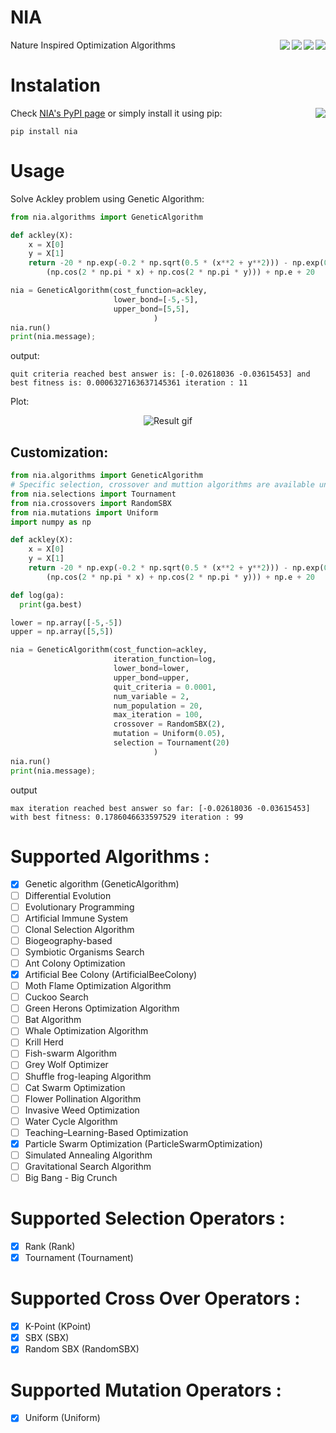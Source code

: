 # NIA
Nature Inspired Optimization Algorithms
<a><img align="right" src="https://img.shields.io/github/license/salar-shdk/nia"/></a>
<a><img align="right" src="https://img.shields.io/pypi/v/nia"/></a>
<a><img align="right" src="https://img.shields.io/pypi/pyversions/nia"/></a>
<a><img align="right" src="https://img.shields.io/github/languages/code-size/salar-shdk/nia?color=blueviolet"/></a>

# Instalation
Check [NIA's PyPI page](https://pypi.org/project/nia/) or simply install it using pip:
<a><img align="right" src="https://pepy.tech/badge/nia"/></a>
```
pip install nia
```

# Usage
Solve Ackley problem using Genetic Algorithm:
``` python
from nia.algorithms import GeneticAlgorithm

def ackley(X):
    x = X[0]
    y = X[1]
    return -20 * np.exp(-0.2 * np.sqrt(0.5 * (x**2 + y**2))) - np.exp(0.5 *
        (np.cos(2 * np.pi * x) + np.cos(2 * np.pi * y))) + np.e + 20

nia = GeneticAlgorithm(cost_function=ackley,
                       lower_bond=[-5,-5],
                       upper_bond=[5,5],
                                )
nia.run()
print(nia.message);
```
output:  

```
quit criteria reached best answer is: [-0.02618036 -0.03615453] and best fitness is: 0.0006327163637145361 iteration : 11
```  

Plot:  
<p align="center">
  <img alt="Result gif" align="center" src="https://user-images.githubusercontent.com/33146532/134220470-742ca835-2b9a-4d1d-9a87-76c337156823.gif"/>
</p>



## Customization:
``` python
from nia.algorithms import GeneticAlgorithm
# Specific selection, crossover and muttion algorithms are available under related sub-packages.
from nia.selections import Tournament
from nia.crossovers import RandomSBX
from nia.mutations import Uniform
import numpy as np

def ackley(X):
    x = X[0]
    y = X[1]
    return -20 * np.exp(-0.2 * np.sqrt(0.5 * (x**2 + y**2))) - np.exp(0.5 *
        (np.cos(2 * np.pi * x) + np.cos(2 * np.pi * y))) + np.e + 20

def log(ga):
  print(ga.best)

lower = np.array([-5,-5])
upper = np.array([5,5])

nia = GeneticAlgorithm(cost_function=ackley,
                       iteration_function=log,
                       lower_bond=lower,
                       upper_bond=upper,
                       quit_criteria = 0.0001,
                       num_variable = 2,
                       num_population = 20,
                       max_iteration = 100,
                       crossover = RandomSBX(2),
                       mutation = Uniform(0.05),
                       selection = Tournament(20)
                                )
nia.run()
print(nia.message);
```  
output
```
max iteration reached best answer so far: [-0.02618036 -0.03615453] with best fitness: 0.1786046633597529 iteration : 99
```


# Supported Algorithms :  
- [x] Genetic algorithm (GeneticAlgorithm)
- [ ] Differential Evolution  
- [ ] Evolutionary Programming  
- [ ] Artificial Immune System  
- [ ] Clonal Selection Algorithm  
- [ ] Biogeography-based  
- [ ] Symbiotic Organisms Search  
- [ ] Ant Colony Optimization  
- [x] Artificial Bee Colony (ArtificialBeeColony)
- [ ] Moth Flame Optimization Algorithm  
- [ ] Cuckoo Search  
- [ ] Green Herons Optimization Algorithm  
- [ ] Bat Algorithm  
- [ ] Whale Optimization Algorithm  
- [ ] Krill Herd  
- [ ] Fish-swarm Algorithm  
- [ ] Grey Wolf Optimizer  
- [ ] Shuffle frog-leaping Algorithm  
- [ ] Cat Swarm Optimization  
- [ ] Flower Pollination Algorithm  
- [ ] Invasive Weed Optimization  
- [ ] Water Cycle Algorithm  
- [ ] Teaching–Learning-Based Optimization  
- [x] Particle Swarm Optimization (ParticleSwarmOptimization)
- [ ] Simulated Annealing Algorithm  
- [ ] Gravitational Search Algorithm  
- [ ] Big Bang - Big Crunch  

# Supported Selection Operators :  
- [x] Rank (Rank)
- [x] Tournament (Tournament)  

# Supported Cross Over Operators :  
- [x] K-Point (KPoint)
- [x] SBX (SBX)  
- [x] Random SBX (RandomSBX)

# Supported Mutation Operators :  
- [x] Uniform (Uniform) 

